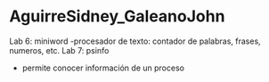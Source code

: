 # AguirreSidney_GaleanoJohn
Lab 6: miniword
-procesador de texto: contador de palabras, frases, numeros, etc.
Lab 7: psinfo
- permite conocer información de un proceso
